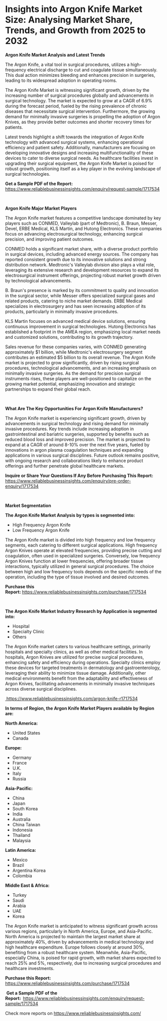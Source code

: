 <p><h1>Insights into Argon Knife Market Size: Analysing Market Share, Trends, and Growth from 2025 to 2032</h1></p><p><strong>Argon Knife Market Analysis and Latest Trends</strong></p>
<p><p>The Argon Knife, a vital tool in surgical procedures, utilizes a high-frequency electrical discharge to cut and coagulate tissue simultaneously. This dual action minimizes bleeding and enhances precision in surgeries, leading to its widespread adoption in operating rooms.</p><p>The Argon Knife Market is witnessing significant growth, driven by the increasing number of surgical procedures globally and advancements in surgical technology. The market is expected to grow at a CAGR of 6.9% during the forecast period, fueled by the rising prevalence of chronic diseases that necessitate surgical intervention. Furthermore, the growing demand for minimally invasive surgeries is propelling the adoption of Argon Knives, as they provide better outcomes and shorter recovery times for patients.</p><p>Latest trends highlight a shift towards the integration of Argon Knife technology with advanced surgical systems, enhancing operational efficiency and patient safety. Additionally, manufacturers are focusing on developing innovative designs and increasing multifunctionality of these devices to cater to diverse surgical needs. As healthcare facilities invest in upgrading their surgical equipment, the Argon Knife Market is poised for robust growth, positioning itself as a key player in the evolving landscape of surgical technologies.</p></p>
<p><strong>Get a Sample PDF of the Report:&nbsp;</strong> <a href="https://www.reliablebusinessinsights.com/enquiry/request-sample/1717534?utm_campaign=2534&utm_medium=2&utm_source=Github&utm_content=ia&utm_term=04032025&utm_id=argon-knife">https://www.reliablebusinessinsights.com/enquiry/request-sample/1717534</a></p>
<p>&nbsp;</p>
<p><strong>Argon Knife Major Market Players</strong></p>
<p><p>The Argon Knife market features a competitive landscape dominated by key players such as CONMED, Valleylab (part of Medtronic), B. Braun, Messer, Devel, ERBE Medical, KLS Martin, and Hutong Electronics. These companies focus on advancing electrosurgical technology, enhancing surgical precision, and improving patient outcomes.</p><p>CONMED holds a significant market share, with a diverse product portfolio in surgical devices, including advanced energy sources. The company has reported consistent growth due to its innovative solutions and strong distribution network. Medtronic's Valleylab division also plays a vital role, leveraging its extensive research and development resources to expand its electrosurgical instrument offerings, projecting robust market growth driven by technological advancements.</p><p>B. Braun's presence is marked by its commitment to quality and innovation in the surgical sector, while Messer offers specialized surgical gases and related products, catering to niche market demands. ERBE Medical specializes in electrosurgery and has seen increasing adoption of its products, particularly in minimally invasive procedures.</p><p>KLS Martin focuses on advanced medical device solutions, ensuring continuous improvement in surgical technologies. Hutong Electronics has established a footprint in the AMEA region, emphasizing local market needs and customized solutions, contributing to its growth trajectory.</p><p>Sales revenue for these companies varies, with CONMED generating approximately $1 billion, while Medtronic's electrosurgery segment contributes an estimated $5 billion to its overall revenue. The Argon Knife market is projected to grow significantly, driven by rising surgical procedures, technological advancements, and an increasing emphasis on minimally invasive surgeries. As the demand for precision surgical instruments rises, these players are well-positioned to capitalize on the growing market potential, emphasizing innovation and strategic partnerships to expand their global reach.</p></p>
<p>&nbsp;</p>
<p><strong>What Are The Key Opportunities For Argon Knife Manufacturers?</strong></p>
<p><p>The Argon Knife market is experiencing significant growth, driven by advancements in surgical technology and rising demand for minimally invasive procedures. Key trends include increasing adoption in gastrointestinal and bariatric surgeries, supported by benefits such as reduced blood loss and improved precision. The market is projected to expand at a CAGR of around 8-10% over the next five years, fueled by innovations in argon plasma coagulation techniques and expanding applications in various surgical disciplines. Future outlook remains positive, with ongoing research and collaborations likely to enhance product offerings and further penetrate global healthcare markets.</p></p>
<p><strong>Inquire or Share Your Questions If Any Before Purchasing This Report:</strong> <a href="https://www.reliablebusinessinsights.com/enquiry/pre-order-enquiry/1717534?utm_campaign=2534&utm_medium=2&utm_source=Github&utm_content=ia&utm_term=04032025&utm_id=argon-knife">https://www.reliablebusinessinsights.com/enquiry/pre-order-enquiry/1717534</a></p>
<p>&nbsp;</p>
<p><strong>Market Segmentation</strong></p>
<p><strong>The Argon Knife Market Analysis by types is segmented into:</strong></p>
<p><ul><li>High Frequency Argon Knife</li><li>Low Frequency Argon Knife</li></ul></p>
<p><p>The Argon Knife market is divided into high frequency and low frequency segments, each catering to different surgical applications. High frequency Argon Knives operate at elevated frequencies, providing precise cutting and coagulation, often used in specialized surgeries. Conversely, low frequency Argon Knives function at lower frequencies, offering broader tissue interactions, typically utilized in general surgical procedures. The choice between high and low frequency tools depends on the specific needs of the operation, including the type of tissue involved and desired outcomes.</p></p>
<p><strong>Purchase this Report:&nbsp;</strong><a href="https://www.reliablebusinessinsights.com/purchase/1717534?utm_campaign=2534&utm_medium=2&utm_source=Github&utm_content=ia&utm_term=04032025&utm_id=argon-knife">https://www.reliablebusinessinsights.com/purchase/1717534</a></p>
<p>&nbsp;</p>
<p><strong>The Argon Knife Market Industry Research by Application is segmented into:</strong></p>
<p><ul><li>Hospital</li><li>Specialty Clinic</li><li>Others</li></ul></p>
<p><p>The Argon Knife market caters to various healthcare settings, primarily hospitals and specialty clinics, as well as other medical facilities. In hospitals, Argon Knives are utilized for precise surgical procedures, enhancing safety and efficiency during operations. Specialty clinics employ these devices for targeted treatments in dermatology and gastroenterology, leveraging their ability to minimize tissue damage. Additionally, other medical environments benefit from the adaptability and effectiveness of Argon Knives, facilitating advancements in minimally invasive techniques across diverse surgical disciplines.</p></p>
<p><a href="https://www.reliablebusinessinsights.com/argon-knife-r1717534?utm_campaign=2534&utm_medium=2&utm_source=Github&utm_content=ia&utm_term=04032025&utm_id=argon-knife">&nbsp;https://www.reliablebusinessinsights.com/argon-knife-r1717534</a></p>
<p><strong>In terms of Region, the Argon Knife Market Players available by Region are:</strong></p>
<p>
    <p> <strong> North America: </strong>
        <ul>
            <li>United States</li>
            <li>Canada</li>
        </ul>
        </p> 
    <p> <strong> Europe: </strong>
        <ul>
            <li>Germany</li>
            <li>France</li>
            <li>U.K.</li>
            <li>Italy</li>
            <li>Russia</li>
        </ul>
        </p> 
    <p> <strong> Asia-Pacific: </strong>
        <ul>
            <li>China</li>
            <li>Japan</li>
            <li>South Korea</li>
            <li>India</li>
            <li>Australia</li>
            <li>China Taiwan</li>
            <li>Indonesia</li>
            <li>Thailand</li>
            <li>Malaysia</li>
        </ul>
        </p> 
    <p> <strong> Latin America: </strong>
        <ul>
            <li>Mexico</li>
            <li>Brazil</li>
            <li>Argentina Korea</li>
            <li>Colombia</li>
        </ul>
        </p> 
    <p> <strong> Middle East & Africa: </strong>
        <ul>
            <li>Turkey</li>
            <li>Saudi</li>
            <li>Arabia</li>
            <li>UAE</li>
            <li>Korea</li>
        </ul>
    </p>
    </p>
<p><p>The Argon Knife market is anticipated to witness significant growth across various regions, particularly in North America, Europe, and Asia-Pacific. North America is projected to maintain the largest market share at approximately 40%, driven by advancements in medical technology and high healthcare expenditure. Europe follows closely at around 30%, benefiting from a robust healthcare system. Meanwhile, Asia-Pacific, especially China, is poised for rapid growth, with market shares expected to reach 25% and 5%, respectively, due to increasing surgical procedures and healthcare investments.</p></p>
<p><strong>Purchase this Report: </strong><a href="https://www.reliablebusinessinsights.com/purchase/1717534?utm_campaign=2534&utm_medium=2&utm_source=Github&utm_content=ia&utm_term=04032025&utm_id=argon-knife">https://www.reliablebusinessinsights.com/purchase/1717534</a></p>
<p>&nbsp;<strong>Get a Sample PDF of the Report:&nbsp;&nbsp;</strong><a href="https://www.reliablebusinessinsights.com/enquiry/request-sample/1717534?utm_campaign=2534&utm_medium=2&utm_source=Github&utm_content=ia&utm_term=04032025&utm_id=argon-knife">https://www.reliablebusinessinsights.com/enquiry/request-sample/1717534</a></p>
<p><strong></strong></p>
<p>Check more reports on <a href="https://www.reliablebusinessinsights.com/?utm_campaign=2534&utm_medium=2&utm_source=Github&utm_content=ia&utm_term=04032025&utm_id=argon-knife">https://www.reliablebusinessinsights.com/</a></p>